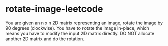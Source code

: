 # rotate-image-leetcode
You are given an n x n 2D matrix representing an image, rotate the image by 90 degrees (clockwise).  You have to rotate the image in-place, which means you have to modify the input 2D matrix directly. DO NOT allocate another 2D matrix and do the rotation.
